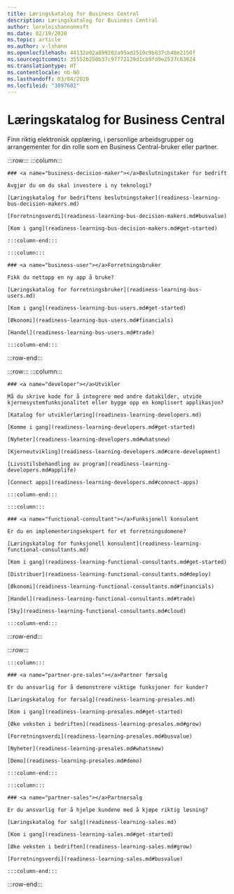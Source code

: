 ```yaml
---
title: Læringskatalog for Business Central
description: Læringskatalog for Business Central
author: loreleishannonmsft
ms.date: 02/19/2020
ms.topic: article
ms.author: v-lshann
ms.openlocfilehash: 44132a02a899202a95ad1510c9b837cb48e2150f
ms.sourcegitcommit: 35552b250b37c97772129d1cb9fd9e2537c83824
ms.translationtype: HT
ms.contentlocale: nb-NO
ms.lasthandoff: 03/04/2020
ms.locfileid: "3097602"
---
```

# <a name="business-central-learning-catalog"></a>Læringskatalog for Business Central
Finn riktig elektronisk opplæring, i personlige arbeidsgrupper og arrangementer for din rolle som en Business Central-bruker eller partner.

:::row:::
    :::column:::

    ### <a name="business-decision-maker"></a>Beslutningstaker for bedrift

    Avgjør du om du skal investere i ny teknologi? 

    [Læringskatalog for bedriftens beslutningstaker](readiness-learning-bus-decision-makers.md)

    [Forretningsverdi](readiness-learning-bus-decision-makers.md#busvalue)

    [Kom i gang](readiness-learning-bus-decision-makers.md#get-started)

    :::column-end:::

    :::column:::

    ### <a name="business-user"></a>Forretningsbruker

    Fikk du nettopp en ny app å bruke? 

    [Læringskatalog for forretningsbruker](readiness-learning-bus-users.md)

    [Kom i gang](readiness-learning-bus-users.md#get-started)

    [Økonomi](readiness-learning-bus-users.md#financials)

    [Handel](readiness-learning-bus-users.md#trade)

    :::column-end:::

:::row-end:::

:::row:::
    :::column:::

    ### <a name="developer"></a>Utvikler

    Må du skrive kode for å integrere med andre datakilder, utvide kjernesystemfunksjonalitet eller bygge opp en komplisert applikasjon?

    [Katalog for utviklerlæring](readiness-learning-developers.md)

    [Komme i gang](readiness-learning-developers.md#get-started)

    [Nyheter](readiness-learning-developers.md#whatsnew)

    [Kjerneutvikling](readiness-learning-developers.md#core-development)

    [Livsstilsbehandling av program](readiness-learning-developers.md#applife)

    [Connect apps](readiness-learning-developers.md#connect-apps)

    :::column-end:::

    :::column:::

    ### <a name="functional-consultant"></a>Funksjonell konsulent
    
    Er du en implementeringsekspert for et forretningsdomene? 

    [Læringskatalog for funksjonell konsulent](readiness-learning-functional-consultants.md)

    [Kom i gang](readiness-learning-functional-consultants.md#get-started)

    [Distribuer](readiness-learning-functional-consultants.md#deploy)

    [Økonomi](readiness-learning-functional-consultants.md#financials)

    [Handel](readiness-learning-functional-consultants.md#trade)

    [Sky](readiness-learning-functional-consultants.md#cloud)

    :::column-end:::

:::row-end:::

:::row:::

    :::column:::

    ### <a name="partner-pre-sales"></a>Partner førsalg

    Er du ansvarlig for å demonstrere viktige funksjoner for kunder? 

    [Læringskatalog for førsalg](readiness-learning-presales.md)

    [Kom i gang](readiness-learning-presales.md#get-started)

    [Øke veksten i bedriften](readiness-learning-presales.md#grow)

    [Forretningsverdi](readiness-learning-presales.md#busvalue)

    [Nyheter](readiness-learning-presales.md#whatsnew)

    [Demo](readiness-learning-presales.md#demo)

    :::column-end:::

    :::column:::

    ### <a name="partner-sales"></a>Partnersalg

    Er du ansvarlig for å hjelpe kundene med å kjøpe riktig løsning? 

    [Læringskatalog for salg](readiness-learning-sales.md)

    [Kom i gang](readiness-learning-sales.md#get-started)

    [Øke veksten i bedriften](readiness-learning-sales.md#grow)

    [Forretningsverdi](readiness-learning-sales.md#busvalue)

    :::column-end:::

:::row-end:::
